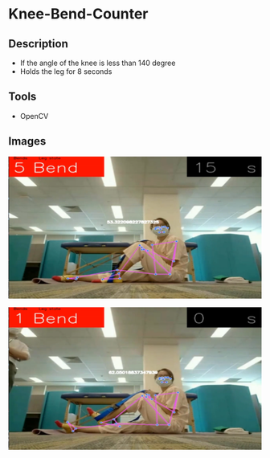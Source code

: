 # Knee-Bend-Counter

## Description

* If the angle of the knee is less than 140 degree
* Holds the leg for 8 seconds

## Tools

* OpenCV

## Images

![knee](/images/knee.png)


![KneeBend](/images/Kneebend.png)